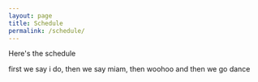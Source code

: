 ```yaml
---
layout: page
title: Schedule
permalink: /schedule/
---
```


Here's the schedule

first we say i do, then we say miam, then woohoo and then we go dance

